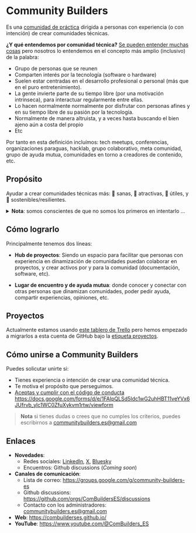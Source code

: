 # Community Builders

Es una [comunidad de práctica](https://es.wikipedia.org/wiki/Comunidad_de_pr%C3%A1ctica) dirigida a personas con experiencia (o con intención) de crear comunidades técnicas.

**¿Y qué entendemos por comunidad técnica?**
[Se pueden entender muchas cosas](https://www.rauljimenez.info/es/blog/what-is-a-technical-community) pero nosotros lo entendemos en el concepto más amplio (inclusivo) de la palabra: 

* Grupo de personas que se reunen
* Comparten interés por la tecnología (software o hardware)
* Suelen estar centradas en el desarrollo profesional o personal (más que en el puro entretenimiento).
* La gente invierte parte de su tiempo libre (por una motivación intrínseca), para interactuar regularmente entre ellas.
* Lo hacen normalmente normalmente por disfrutar con personas afines y en su tiempo libre de su pasión por la tecnología. 
* Normalmente de manera altruista, y a veces hasta buscando el bien ajeno aún a costa del propio
* Etc

Por tanto en esta definición incluímos: tech meetups, conferencias, organizaciones paraguas, hacklab, grupo colaborativo, meta comunidad, grupo de ayuda mutua, comunidades en torno a creadores de contenido, etc.

## Propósito

Ayudar a crear comunidades técnicas más: 🌱 sanas, 🧲 atractivas, 🎯 útiles, y 💪 sostenibles/resilientes.

<details>
 <summary><strong>Nota</strong>: somos conscientes de que no somos los primeros en intentarlo ...</summary>
  
 ... pero arrancamos esta porque actualmente [no encontramos ninguna activa](https://www.rauljimenez.info/es/docs/communities/other-resources-for-community-organizers#iniciativas). Intentaremos aprovechar dentro de lo posible el trabajo hecho anteriormente por otras.

</details>

## Cómo lograrlo

Principalmente tenemos dos líneas:

* **Hub de proyectos**: Siendo un espacio para facilitar que personas con experiencia en dinamización de comunidades puedan colaborar en proyectos, y crear activos por y para la comunidad (documentación, software, etc).

* **Lugar de encuentro y de ayuda mutua**: donde conocer y conectar con otras personas que dinamizan comunidades, poder pedir ayuda, compartir experiencias, opiniones, etc.

## Proyectos

Actualmente estamos usando [este tablero de Trello](https://trello.com/b/fizmMeL8/comunidad-de-personas-que-dinamizan-comunidades) pero hemos empezado a migrarlos a esta cuenta de GitHub bajo la [etiqueta proyectos](https://github.com/search?q=topic%3Aproyecto+org%3AComBuildersES+fork%3Atrue&type=repositories).

## Cómo unirse a Community Builders

Puedes solicutar unirte si:
* Tienes experiencia o intención de crear una comunidad técnica.
* Te motiva el propósito que perseguimos.
* [Aceptas y cumplir con el código de conducta](https://docs.google.com/presentation/d/1aKF09HUjtchR3m6ys2ne-zL9exFkp7I31QqJJMrFwiA/edit?usp=sharing)
https://docs.google.com/forms/d/e/1FAIpQLSd5Idc1wG2uhHBT11veYVx6JUfrvb_ylc1WC0ZfuXykvm1rtw/viewform

> **Nota** si tienes dudas o crees que no cumples los criterios, puedes escribirnos a communitybuilders.es@gmail.com

## Enlaces

* **Novedades**:
  * Redes sociales: [LinkedIn](https://www.linkedin.com/company/combuilders-es/?viewAsMember=true), [X](https://x.com/ComBuilders_ES), [Bluesky](https://bsky.app/profile/communitybuilders.bsky.social)
  * Encuentros: Github discussions (*Coming soon*)
* **Canales de comunicación**:
  * Lista de correo: https://groups.google.com/g/community-builders-es
  * Github discussions: https://github.com/orgs/ComBuildersES/discussions
  * Contacto con los administradores: communitybuilders.es@gmail.com
* **Web**: https://combuilderses.github.io/
* **YouTube**: https://www.youtube.com/@ComBuilders_ES

